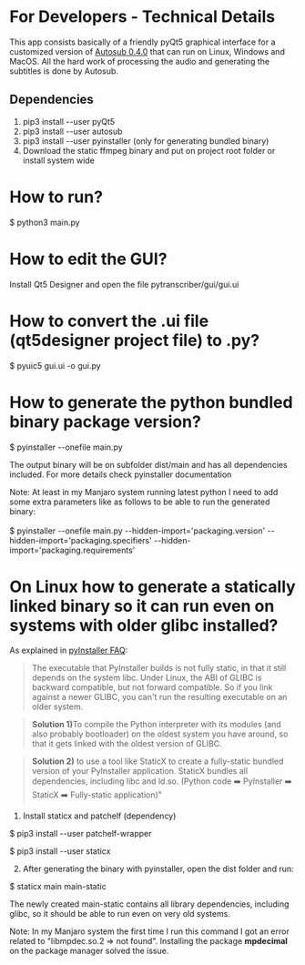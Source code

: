 <h1>For Developers - Technical Details</h1>

This app consists basically of a friendly pyQt5 graphical interface for a customized version of <a href="https://github.com/agermanidis/autosub">Autosub 0.4.0</a> that can run on Linux, Windows and MacOS. All the hard work of processing the audio and generating the subtitles is done by Autosub.

<h2>Dependencies</h2>

<ol>
<li>pip3 install --user pyQt5
<li>pip3 install --user autosub
<li>pip3 install --user pyinstaller (only for generating bundled binary)
<li>Download the static ffmpeg binary and put on project root folder or install system wide
</ol>

# How to run?
$ python3 main.py

# How to edit the GUI?
Install Qt5 Designer and open the file pytranscriber/gui/gui.ui

# How to convert the .ui file (qt5designer project file) to .py?
$ pyuic5 gui.ui -o gui.py

# How to generate the python bundled binary package version?
$ pyinstaller --onefile main.py

The output binary will be on subfolder dist/main and has all dependencies included. For more details check pyinstaller documentation


Note: At least in my Manjaro system running latest python I need to add some extra parameters like as follows to be able to run the generated binary:
<br><br>
$ pyinstaller --onefile main.py --hidden-import='packaging.version' --hidden-import='packaging.specifiers' --hidden-import='packaging.requirements'

# On Linux how to generate a statically linked binary so it can run even on systems with older glibc installed?

As explained in <a href=https://github.com/pyinstaller/pyinstaller/wiki/FAQ>pyInstaller FAQ</a>:
> The executable that PyInstaller builds is not fully static, in that it still depends on the system libc. Under Linux, the ABI of GLIBC is backward compatible, but not forward compatible. So if you link against a newer GLIBC, you can't run the resulting executable on an older system.

> <b>Solution 1)</b>To compile the Python interpreter with its modules (and also probably bootloader) on the oldest system you have around, so that it gets linked with the oldest version of GLIBC.

> <b>Solution 2)</b> to use a tool like StaticX to create a fully-static bundled version of your PyInstaller application. StaticX bundles all dependencies, including libc and ld.so. (Python code :arrow_right: PyInstaller :arrow_right: StaticX :arrow_right: Fully-static application)"

1) Install staticx and patchelf (dependency)

$ pip3 install --user patchelf-wrapper

$ pip3 install --user staticx

2) After generating the binary with pyinstaller, open the dist folder and run:

$ staticx main main-static

The newly created main-static contains all library dependencies, including glibc, so it should be able to run even on very old systems.

Note: In my Manjaro system the first time I run this command I got an error related to "libmpdec.so.2 => not found". Installing the package <b>mpdecimal</b> on the package manager solved the issue.
